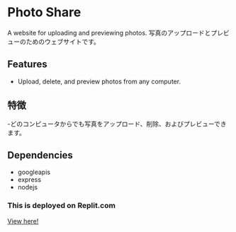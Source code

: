 # Photo Share
A website for uploading and previewing photos.
写真のアップロードとプレビューのためのウェブサイトです。


## Features
- Upload, delete, and preview photos from any computer.

## 特徴
-どのコンピュータからでも写真をアップロード、削除、およびプレビューできます。

## Dependencies
- googleapis
- express
- nodejs

### This is deployed on Replit.com
[View here!](https://bcbbd90d-8dc6-43fa-bd82-9df3d5c66dad-00-z4peo0n7ucg9.pike.replit.dev/1122345/main)

